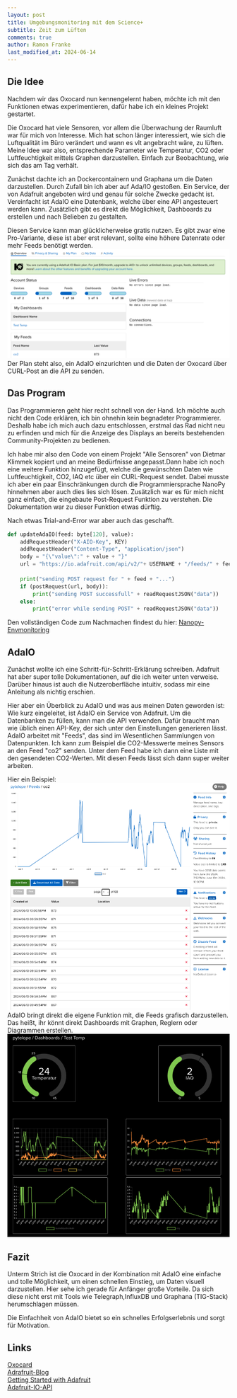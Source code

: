 ```yaml
---
layout: post
title: Umgebungsmonitoring mit dem Science+
subtitle: Zeit zum Lüften
comments: true
author: Ramon Franke
last_modified_at: 2024-06-14
---
```


## Die Idee

Nachdem wir das Oxocard nun kennengelernt haben, möchte ich mit den Funktionen etwas experimentieren, dafür habe ich ein kleines Projekt gestartet.

Die Oxocard hat viele Sensoren, vor allem die Überwachung der Raumluft war für mich von Interesse. Mich hat schon länger interessiert, wie sich die Luftqualität im Büro verändert und wann es vlt angebracht wäre, zu lüften. 
Meine Idee war also, entsprechende Parameter wie Temperatur, CO2 oder Luftfeuchtigkeit mittels Graphen darzustellen. Einfach zur Beobachtung, wie sich das am Tag verhält.  

Zunächst dachte ich an Dockercontainern und Graphana um die Daten darzustellen. Durch Zufall bin ich aber auf Ada/IO gestoßen. Ein Service, der von Adafruit angeboten wird und genau für solche Zwecke gedacht ist. Vereinfacht ist AdaIO eine Datenbank, welche über eine API angesteuert werden kann. Zusätzlich gibt es direkt die Möglichkeit, Dashboards zu erstellen und nach Belieben zu gestalten.  

Diesen Service kann man glücklicherweise gratis nutzen. Es gibt zwar eine Pro-Variante, diese ist aber erst relevant, sollte eine höhere Datenrate oder mehr Feeds benötigt werden.
![feeds](/assets/img/oxocard/account_overview.png)
Der Plan steht also, ein AdaIO einzurichten und die Daten der Oxocard über CURL-Post an die API zu senden.

## Das Program

Das Programmieren geht hier recht schnell von der Hand. Ich möchte auch nicht den Code erklären, ich bin ohnehin kein begnadeter Programmierer. Deshalb habe ich mich auch dazu entschlossen, erstmal das Rad nicht neu zu erfinden und mich für die Anzeige des Displays an bereits bestehenden Community-Projekten zu bedienen. 

Ich habe mir also den Code von einem Projekt "Alle Sensoren" von Dietmar Klimmek kopiert und an meine Bedürfnisse angepasst.Dann habe ich noch eine weitere Funktion hinzugefügt, welche die gewünschten Daten wie Luftfeuchtigkeit, CO2, IAQ etc über ein CURL-Request sendet. Dabei musste ich aber ein paar Einschränkungen durch die Programmiersprache NanoPy hinnehmen aber auch dies lies sich lösen. Zusätzlich war es für mich nicht ganz einfach, die eingebaute Post-Request Funktion zu verstehen. Die Dokumentation war zu dieser Funktion etwas dürftig. 

Nach etwas Trial-and-Error war aber auch das geschafft.

~~~python
def updateAdaIO(feed: byte[120], value):
    addRequestHeader("X-AIO-Key", KEY)
    addRequestHeader("Content-Type", "application/json")
    body = "{\"value\":" + value + "}"
    url = "https://io.adafruit.com/api/v2/"+ USERNAME + "/feeds/" + feed + "/data"

    print("sending POST request for " + feed + "...")
    if (postRequest(url, body)):
        print("sending POST successfull" + readRequestJSON("data"))
    else:
        print("error while sending POST" + readRequestJSON("data"))
~~~

Den vollständigen Code zum Nachmachen findest du hier: [Nanopy-Envmonitoring](https://github.com/gtxmen/nanopy-adaio-envmonitoring/tree/main)

## AdaIO

Zunächst wollte ich eine Schritt-für-Schritt-Erklärung schreiben. Adafruit hat aber super tolle Dokumentationen, auf die ich weiter unten verweise. Darüber hinaus ist auch die Nutzeroberfläche intuitiv, sodass mir eine Anleitung als nichtig erschien. 

Hier aber ein Überblick zu AdaIO und was aus meinen Daten geworden ist:
Wie kurz eingeleitet, ist AdaIO ein Service von Adafruit. Um die Datenbanken zu füllen, kann man die API verwenden. Dafür braucht man wie üblich einen API-Key, der sich unter den Einstellungen generieren lässt. AdaIO arbeitet mit "Feeds", das sind im Wesentlichen Sammlungen von Datenpunkten. Ich kann zum Beispiel die CO2-Messwerte meines Sensors an den Feed "co2" senden. Unter dem Feed habe ich dann eine Liste mit den gesendeten CO2-Werten. Mit diesen Feeds lässt sich dann super weiter arbeiten.  

Hier ein Beispiel:
![feeds](/assets/img/oxocard/feeds.png)
AdaIO bringt direkt die eigene Funktion mit, die Feeds grafisch darzustellen. Das heißt, ihr könnt direkt Dashboards mit Graphen, Reglern oder Diagrammen erstellen.
![dashboard](/assets/img/oxocard/dashboard.png) 

## Fazit

Unterm Strich ist die Oxocard in der Kombination mit AdaIO eine einfache und tolle Möglichkeit, um einen schnellen Einstieg, um Daten visuell darzustellen. Hier sehe ich gerade für Anfänger große Vorteile. Da sich diese nicht erst mit Tools wie Telegraph,InfluxDB und Graphana (TIG-Stack) herumschlagen müssen.

Die Einfachheit von AdaIO bietet so ein schnelles Erfolgserlebnis und sorgt für Motivation.

## Links

[Oxocard](https://oxocard.ch/)  
[Adrafruit-Blog](https://io.adafruit.com/blog/)  
[Getting Started with Adafruit](https://learn.adafruit.com/welcome-to-adafruit-io/getting-started-with-adafruit-io)  
[Adafruit-IO-API](https://io.adafruit.com/api/docs/#adafruit-io-http-api)
